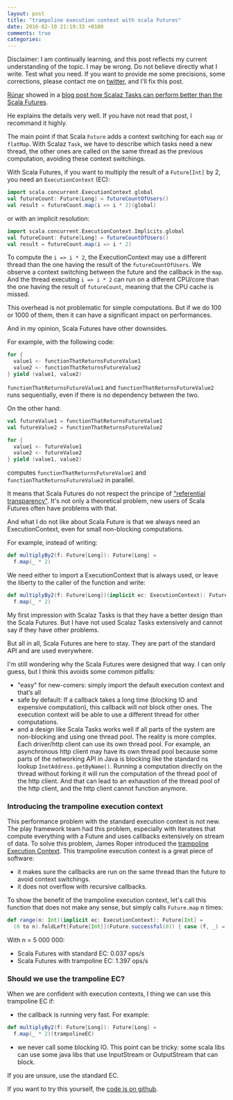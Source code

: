 ```yaml
---
layout: post
title: "trampoline execution context with scala Futures"
date: 2016-02-10 21:19:33 +0100
comments: true
categories: 
---
```


Disclaimer: I am continually learning, and this post reflects my current understanding of the topic. I may be wrong. Do not believe directly what I write. Test what you need. If you want to provide me some precisions, some corrections, please contact me on [twitter](https://twitter.com/simon_yann), and I'll fix this post.

[Rúnar](https://twitter.com/runarorama) showed in a [blog post how Scalaz Tasks can perform better than the Scala Futures](http://blog.higher-order.com/blog/2015/06/18/easy-performance-wins-with-scalaz/).

He explains the details very well. If you have not read that post, I recommand it highly.

The main point if that Scala `Future` adds a context switching for each `map` or `flatMap`.
With Scalaz `Task`, we have to describe which tasks need a new thread, the other ones are called on the same thread as the previous computation, avoiding these context switchings.

With Scala Futures, if you want to multiply the result of a `Future[Int]` by 2, you need an `ExecutionContext` (EC):
```scala
import scala.concurrent.ExecutionContext.global
val futureCount: Future[Long] = futureCountOfUsers()
val result = futureCount.map(i => i * 2)(global)
```
or with an implicit resolution:
```scala
import scala.concurrent.ExecutionContext.Implicits.global
val futureCount: Future[Long] = futureCountOfUsers()
val result = futureCount.map(i => i * 2)

```

To compute the `i => i * 2`, the ExecutionContext may use a different thread than the one having the result of the `futureCountOfUsers`. We observe a context switching between the future and the callback in the `map`. And the thread executing `i => i * 2` can run on a different CPU/core than the one having the result of `futureCount`, meaning that the CPU cache is missed.

This overhead is not problematic for simple computations. But if we do 100 or 1000 of them, then it can have a significant impact on performances.

And in my opinion, Scala Futures have other downsides.

For example, with the following code:
```scala
for {
  value1 <- functionThatReturnsFutureValue1
  value2 <- functionThatReturnsFutureValue2
} yield (value1, value2)
```
`functionThatReturnsFutureValue1` and `functionThatReturnsFutureValue2` runs sequentially, even if there is no dependency between the two.

On the other hand:
```scala
val futureValue1 = functionThatReturnsFutureValue1
val futureValue2 = functionThatReturnsFutureValue2

for {
  value1 <- futureValue1
  value2 <- futureValue2
} yield (value1, value2)
```
computes `functionThatReturnsFutureValue1` and `functionThatReturnsFutureValue2` in parallel.

It means that Scala Futures do not respect the principe of ["referential transparency"](https://en.wikipedia.org/wiki/Referential_transparency).
It's not only a theoretical problem, new users of Scala Futures often have problems with that.


And what I do not like about Scala Future is that we always need an ExecutionContext, even for small non-blocking computations.

For example, instead of writing:
```scala
def multiplyBy2(f: Future[Long]): Future[Long] =
  f.map(_ * 2)
```

We need either to import a ExecutionContext that is always used, or leave the liberty to the caller of the function and write:
```scala
def multiplyBy2(f: Future[Long])(implicit ec: ExecutionContext): Future[Long] =
  f.map(_ * 2)
```

My first impression with Scalaz Tasks is that they have a better design than the Scala Futures.
But I have not used Scalaz Tasks extensively and cannot say if they have other problems.

But all in all, Scala Futures are here to stay. They are part of the standard API and are used everywhere.

I'm still wondering why the Scala Futures were designed that way.
I can only guess, but I think this avoids some common pitfalls:

- "easy" for new-comers: simply import the default execution context and that’s all
- safe by default: If a callback takes a long time (blocking IO and expensive computation), this callback will not block other ones. The execution context will be able to use a different thread for other computations.
- and a design like Scala Tasks works well if all parts of the system are non-blocking and using one thread pool. The reality is more complex. Each driver/http client can use its own thread pool. For example, an asynchronous http client may have its own thread pool because some parts of the networking API in Java is blocking like the standard ns lookup `InetAddress.getByName()`. Running a computation directly on the thread without forking it will run the computation of the thread pool of the http client. And that can lead to an exhaustion of the thread pool of the http client, and the http client cannot function anymore.


### Introducing the trampoline execution context

This performance problem with the standard execution context is not new. The play framework team had this problem, especially with Iteratees that compute everything with a Future and uses callbacks extensively on stream of data.
To solve this problem, James Roper introduced the [trampoline Execution Context](https://github.com/playframework/playframework/blob/master/framework/src/iteratees/src/main/scala/play/api/libs/iteratee/Execution.scala#L31-L128).
This trampoline execution context is a great piece of software:

- it makes sure the callbacks are run on the same thread than the future to avoid context switchings.
- it does not overflow with recursive callbacks.


To show the benefit of the trampoline execution context, let's call this function that does not make any sense, but simply calls `Future.map` n times:
```scala
def range(n: Int)(implicit ec: ExecutionContext): Future[Int] =
  (0 to n).foldLeft[Future[Int]](Future.successful(0)) { case (f, _) ⇒ f.map(_ + 1) }
```

With n = 5 000 000:

- Scala Futures with standard EC: 0.037 ops/s
- Scala Futures with trampoline EC: 1.397 ops/s


### Should we use the trampoline EC?

When we are confident with execution contexts, I thing we can use this trampoline EC if:

- the callback is running very fast. For example:
```scala
def multiplyBy2(f: Future[Long]): Future[Long] =
  f.map(_ * 2)(trampolineEC)
```
- we never call some blocking IO. This point can be tricky: some scala libs can use some java libs that use InputStream or OutputStream that can block.

If you are unsure, use the standard EC.


If you want to try this yourself, the [code is on github](https://github.com/yanns/trampoline-EC).

